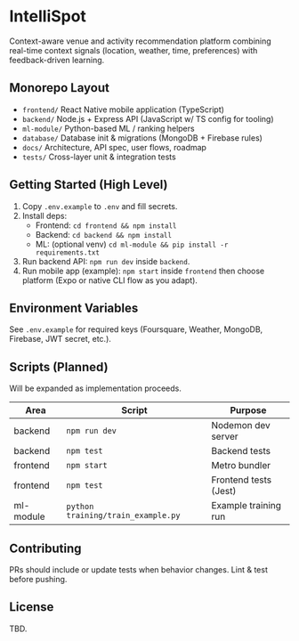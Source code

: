 # IntelliSpot

Context-aware venue and activity recommendation platform combining real-time context signals (location, weather, time, preferences) with feedback-driven learning.

## Monorepo Layout

- `frontend/` React Native mobile application (TypeScript)
- `backend/` Node.js + Express API (JavaScript w/ TS config for tooling)
- `ml-module/` Python-based ML / ranking helpers
- `database/` Database init & migrations (MongoDB + Firebase rules)
- `docs/` Architecture, API spec, user flows, roadmap
- `tests/` Cross-layer unit & integration tests

## Getting Started (High Level)

1. Copy `.env.example` to `.env` and fill secrets.
2. Install deps:
   - Frontend: `cd frontend && npm install`
   - Backend: `cd backend && npm install`
   - ML: (optional venv) `cd ml-module && pip install -r requirements.txt`
3. Run backend API: `npm run dev` inside `backend`.
4. Run mobile app (example): `npm start` inside `frontend` then choose platform (Expo or native CLI flow as you adapt).

## Environment Variables
See `.env.example` for required keys (Foursquare, Weather, MongoDB, Firebase, JWT secret, etc.).

## Scripts (Planned)
Will be expanded as implementation proceeds.

| Area | Script | Purpose |
|------|--------|---------|
| backend | `npm run dev` | Nodemon dev server |
| backend | `npm test` | Backend tests |
| frontend | `npm start` | Metro bundler |
| frontend | `npm test` | Frontend tests (Jest) |
| ml-module | `python training/train_example.py` | Example training run |

## Contributing
PRs should include or update tests when behavior changes. Lint & test before pushing.

## License
TBD.
